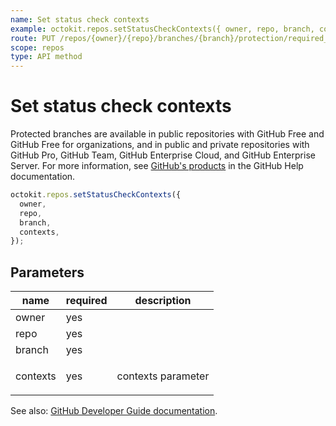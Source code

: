 ```yaml
---
name: Set status check contexts
example: octokit.repos.setStatusCheckContexts({ owner, repo, branch, contexts })
route: PUT /repos/{owner}/{repo}/branches/{branch}/protection/required_status_checks/contexts
scope: repos
type: API method
---
```


# Set status check contexts

Protected branches are available in public repositories with GitHub Free and GitHub Free for organizations, and in public and private repositories with GitHub Pro, GitHub Team, GitHub Enterprise Cloud, and GitHub Enterprise Server. For more information, see [GitHub's products](https://docs.github.com/github/getting-started-with-github/githubs-products) in the GitHub Help documentation.

```js
octokit.repos.setStatusCheckContexts({
  owner,
  repo,
  branch,
  contexts,
});
```

## Parameters

<table>
  <thead>
    <tr>
      <th>name</th>
      <th>required</th>
      <th>description</th>
    </tr>
  </thead>
  <tbody>
    <tr><td>owner</td><td>yes</td><td>

</td></tr>
<tr><td>repo</td><td>yes</td><td>

</td></tr>
<tr><td>branch</td><td>yes</td><td>

</td></tr>
<tr><td>contexts</td><td>yes</td><td>

contexts parameter

</td></tr>
  </tbody>
</table>

See also: [GitHub Developer Guide documentation](https://developer.github.com/v3/repos/branches/#set-status-check-contexts).
